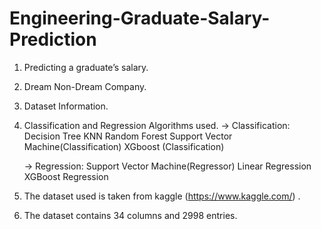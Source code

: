 # Engineering-Graduate-Salary-Prediction

1. Predicting a graduate’s salary.
2. Dream Non-Dream Company. 
3. Dataset Information.
4. Classification and Regression Algorithms used.
   -> Classification: Decision Tree 
                      KNN
                      Random Forest
                      Support Vector Machine(Classification)
                      XGboost (Classification)
                      
    -> Regression:    Support Vector Machine(Regressor)
                      Linear Regression
                      XGBoost Regression
5. The dataset used is taken from kaggle (https://www.kaggle.com/) .
6. The dataset contains  34 columns and 2998 entries.
